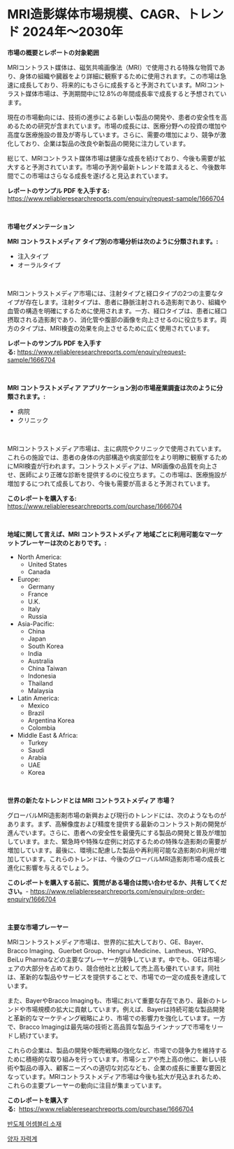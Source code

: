 <p><h1>MRI造影媒体市場規模、CAGR、トレンド 2024年〜2030年</h1></p><p><strong>市場の概要とレポートの対象範囲</strong></p>
<p><p>MRIコントラスト媒体は、磁気共鳴画像法（MRI）で使用される特殊な物質であり、身体の組織や臓器をより詳細に観察するために使用されます。この市場は急速に成長しており、将来的にもさらに成長すると予測されています。MRIコントラスト媒体市場は、予測期間中に12.8%の年間成長率で成長すると予想されています。</p><p>現在の市場動向には、技術の進歩による新しい製品の開発や、患者の安全性を高めるための研究が含まれています。市場の成長には、医療分野への投資の増加や高度な医療施設の普及が寄与しています。さらに、需要の増加により、競争が激化しており、企業は製品の改良や新製品の開発に注力しています。</p><p>総じて、MRIコントラスト媒体市場は健康な成長を続けており、今後も需要が拡大すると予測されています。市場の予測や最新トレンドを踏まえると、今後数年間でこの市場はさらなる成長を遂げると見込まれています。</p></p>
<p><strong>レポートのサンプル PDF を入手する:</strong> <a href="https://www.reliableresearchreports.com/enquiry/request-sample/1666704">https://www.reliableresearchreports.com/enquiry/request-sample/1666704</a></p>
<p>&nbsp;</p>
<p><strong>市場セグメンテーション</strong></p>
<p><strong>MRI コントラストメディア タイプ別の市場分析は次のように分類されます。:</strong></p>
<p><ul><li>注入タイプ</li><li>オーラルタイプ</li></ul></p>
<p>&nbsp;</p>
<p><p>MRIコントラストメディア市場には、注射タイプと経口タイプの2つの主要なタイプが存在します。注射タイプは、患者に静脈注射される造影剤であり、組織や血管の構造を明確にするために使用されます。一方、経口タイプは、患者に経口摂取される造影剤であり、消化管や腹部の画像を向上させるのに役立ちます。両方のタイプは、MRI検査の効果を向上させるために広く使用されています。</p></p>
<p><strong>レポートのサンプル PDF を入手する:</strong>&nbsp;<a href="https://www.reliableresearchreports.com/enquiry/request-sample/1666704">https://www.reliableresearchreports.com/enquiry/request-sample/1666704</a></p>
<p>&nbsp;</p>
<p><strong> MRI コントラストメディア アプリケーション別の市場産業調査は次のように分類されます。:</strong></p>
<p><ul><li>病院</li><li>クリニック</li></ul></p>
<p>&nbsp;</p>
<p><p>MRIコントラストメディア市場は、主に病院やクリニックで使用されています。これらの施設では、患者の身体の内部構造や病変部位をより明瞭に観察するためにMRI検査が行われます。コントラストメディアは、MRI画像の品質を向上させ、医師により正確な診断を提供するのに役立ちます。この市場は、医療施設が増加するにつれて成長しており、今後も需要が高まると予測されています。</p></p>
<p><strong>このレポートを購入する:</strong>&nbsp; <a href="https://www.reliableresearchreports.com/purchase/1666704">https://www.reliableresearchreports.com/purchase/1666704</a></p>
<p>&nbsp;</p>
<p><strong>地域に関して言えば、MRI コントラストメディア 地域ごとに利用可能なマーケットプレーヤーは次のとおりです。:</strong></p>
<p><ul>
    <li>
        North America:
        <ul>
            <li>United States</li>
            <li>Canada</li>
        </ul>
    </li>
    <li>
        Europe:
        <ul>
            <li>Germany</li>
            <li>France</li>
            <li>U.K.</li>
            <li>Italy</li>
            <li>Russia</li>
        </ul>
    </li>
    <li>
        Asia-Pacific:
        <ul>
            <li>China</li>
            <li>Japan</li>
            <li>South Korea</li>
            <li>India</li>
            <li>Australia</li>
            <li>China Taiwan</li>
            <li>Indonesia</li>
            <li>Thailand</li>
            <li>Malaysia</li>
        </ul>
    </li>
    <li>
        Latin America:
        <ul>
            <li>Mexico</li>
            <li>Brazil</li>
            <li>Argentina Korea</li>
            <li>Colombia</li>
        </ul>
    </li>
    <li>
        Middle East & Africa:
        <ul>
            <li>Turkey</li>
            <li>Saudi</li>
            <li>Arabia</li>
            <li>UAE</li>
            <li>Korea</li>
        </ul>
    </li>
    </ul></p>
<p>&nbsp;</p>
<p><strong>世界の新たなトレンドとは MRI コントラストメディア 市場？</strong></p>
<p><p>グローバルMRI造影剤市場の新興および現行のトレンドには、次のようなものがあります。まず、高解像度および精度を提供する最新のコントラスト剤の開発が進んでいます。さらに、患者への安全性を最優先にする製品の開発と普及が増加しています。また、緊急時や特殊な症例に対応するための特殊な造影剤の需要が増加しています。最後に、環境に配慮した製品や再利用可能な造影剤の利用が増加しています。これらのトレンドは、今後のグローバルMRI造影剤市場の成長と進化に影響を与えるでしょう。</p></p>
<p><strong>このレポートを購入する前に、質問がある場合は問い合わせるか、共有してください。</strong>- <a href="https://www.reliableresearchreports.com/enquiry/pre-order-enquiry/1666704">https://www.reliableresearchreports.com/enquiry/pre-order-enquiry/1666704</a></p>
<p>&nbsp;</p>
<p><strong>主要な市場プレーヤー</strong></p>
<p><p>MRIコントラストメディア市場は、世界的に拡大しており、GE、Bayer、Bracco Imaging、Guerbet Group、Hengrui Medicine、Lantheus、YRPG、BeiLu Pharmaなどの主要なプレーヤーが競争しています。中でも、GEは市場シェアの大部分を占めており、競合他社と比較して売上高も優れています。同社は、革新的な製品やサービスを提供することで、市場での一定の成長を達成しています。</p><p>また、BayerやBracco Imagingも、市場において重要な存在であり、最新のトレンドや市場規模の拡大に貢献しています。例えば、Bayerは持続可能な製品開発と革新的なマーケティング戦略により、市場での影響力を強化しています。一方で、Bracco Imagingは最先端の技術と高品質な製品ラインナップで市場をリードし続けています。</p><p>これらの企業は、製品の開発や販売戦略の強化など、市場での競争力を維持するために積極的な取り組みを行っています。市場シェアや売上高の他に、新しい技術や製品の導入、顧客ニーズへの適切な対応なども、企業の成長に重要な要因となっています。MRIコントラストメディア市場は今後も拡大が見込まれるため、これらの主要プレーヤーの動向に注目が集まっています。</p></p>
<p><strong>このレポートを購入する:</strong>&nbsp;&nbsp;<a href="https://www.reliableresearchreports.com/purchase/1666704">https://www.reliableresearchreports.com/purchase/1666704</a></p>
<p><p><a href="https://github.com/WilburKihn5676/Market-Research-Report-List-1/blob/main/398273313249.md">반도체 어셈블리 소재</a></p><p><a href="https://github.com/wallacBahrtyinger567686/Market-Research-Report-List-1/blob/main/763695813250.md">양자 자력계</a></p></p>